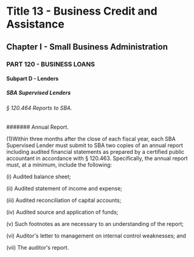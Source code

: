 
# Title 13 - Business Credit and Assistance
## Chapter I - Small Business Administration
### PART 120 - BUSINESS LOANS
#### Subpart D - Lenders
##### SBA Supervised Lenders
###### § 120.464 Reports to SBA.
####### Annual Report.

(1)Within three months after the close of each fiscal year, each SBA Supervised Lender must submit to SBA two copies of an annual report including audited financial statements as prepared by a certified public accountant in accordance with § 120.463. Specifically, the annual report must, at a minimum, include the following:

(i) Audited balance sheet;

(ii) Audited statement of income and expense;

(iii) Audited reconciliation of capital accounts;

(iv) Audited source and application of funds;

(v) Such footnotes as are necessary to an understanding of the report;

(vi) Auditor's letter to management on internal control weaknesses; and

(vii) The auditor's report.
